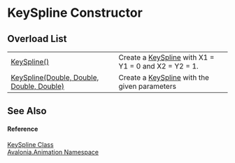 # KeySpline Constructor


## Overload List
<table>
<tr>
<td><a href="M_Avalonia_Animation_KeySpline__ctor">KeySpline()</a></td>
<td>Create a <a href="T_Avalonia_Animation_KeySpline">KeySpline</a> with X1 = Y1 = 0 and X2 = Y2 = 1.</td>
</tr>
<tr>
<td><a href="M_Avalonia_Animation_KeySpline__ctor_1">KeySpline(Double, Double, Double, Double)</a></td>
<td>Create a <a href="T_Avalonia_Animation_KeySpline">KeySpline</a> with the given parameters</td>
</tr>
</table>

## See Also


#### Reference
<a href="T_Avalonia_Animation_KeySpline">KeySpline Class</a>  
<a href="N_Avalonia_Animation">Avalonia.Animation Namespace</a>  
